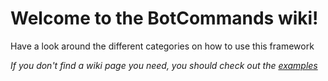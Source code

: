# Welcome to the BotCommands wiki!

Have a look around the different categories on how to use this framework

*If you don't find a wiki page you need, you should check out the [examples](https://github.com/freya022/BotCommands/tree/3.0.0-dev/examples)*